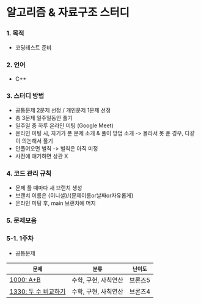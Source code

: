 # 알고리즘 & 자료구조 스터디

### 1. 목적
- 코딩테스트 준비

### 2. 언어
- C++

### 3. 스터디 방법
- 공통문제 2문제 선정 / 개인문제 1문제 선정
- 총 3문제 일주일동안 풀기
- 일주일 중 하루 온라인 미팅 (Google Meet)
- 온라인 미팅 시, 자기가 푼 문제 소개 & 풀이 방법 소개 -> 몰라서 못 푼 경우, 다같이 의논해서 풀기
- 안풀어오면 벌칙 -> 벌칙은 아직 미정
- 사전에 얘기하면 상관 X

### 4. 코드 관리 규칙
- 문제 풀 때마다 새 브랜치 생성
- 브랜치 이름은 {이니셜}/{문제이름or날짜or자유롭게}
- 온라인 미팅 후, main 브랜치에 머지

### 5. 문제모음

### 5-1. 1주차

- 공통문제

|`문제`|`분류`|`난이도`|
|--|--|--|
|[1000: A+B](https://www.acmicpc.net/problem/1000)|수학, 구현, 사칙연산|브론즈5|
|[1330: 두 수 비교하기](https://www.acmipc.net/problem/1330)|수학, 구현, 사칙연산|브론즈4|
